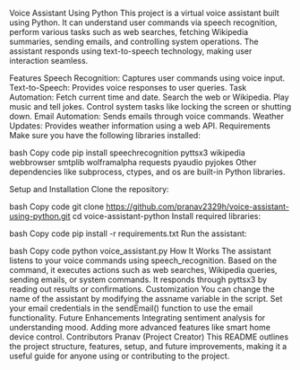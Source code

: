 Voice Assistant Using Python
This project is a virtual voice assistant built using Python. It can understand user commands via speech recognition, perform various tasks such as web searches, fetching Wikipedia summaries, sending emails, and controlling system operations. The assistant responds using text-to-speech technology, making user interaction seamless.

Features
Speech Recognition: Captures user commands using voice input.
Text-to-Speech: Provides voice responses to user queries.
Task Automation:
Fetch current time and date.
Search the web or Wikipedia.
Play music and tell jokes.
Control system tasks like locking the screen or shutting down.
Email Automation: Sends emails through voice commands.
Weather Updates: Provides weather information using a web API.
Requirements
Make sure you have the following libraries installed:

bash
Copy code
pip install speechrecognition pyttsx3 wikipedia webbrowser smtplib wolframalpha requests pyaudio pyjokes
Other dependencies like subprocess, ctypes, and os are built-in Python libraries.

Setup and Installation
Clone the repository:

bash
Copy code
git clone https://github.com/pranav2329h/voice-assistant-using-python.git
cd voice-assistant-python
Install required libraries:

bash
Copy code
pip install -r requirements.txt
Run the assistant:

bash
Copy code
python voice_assistant.py
How It Works
The assistant listens to your voice commands using speech_recognition.
Based on the command, it executes actions such as web searches, Wikipedia queries, sending emails, or system commands.
It responds through pyttsx3 by reading out results or confirmations.
Customization
You can change the name of the assistant by modifying the assname variable in the script.
Set your email credentials in the sendEmail() function to use the email functionality.
Future Enhancements
Integrating sentiment analysis for understanding mood.
Adding more advanced features like smart home device control.
Contributors
Pranav (Project Creator)
This README outlines the project structure, features, setup, and future improvements, making it a useful guide for anyone using or contributing to the project.
